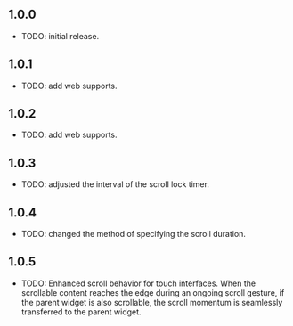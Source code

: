 ## 1.0.0
* TODO: initial release.
## 1.0.1
* TODO: add web supports.
## 1.0.2
* TODO: add web supports.
## 1.0.3
* TODO: adjusted the interval of the scroll lock timer.
## 1.0.4
* TODO: changed the method of specifying the scroll duration.
## 1.0.5
* TODO: Enhanced scroll behavior for touch interfaces. When the scrollable content reaches the edge during an ongoing scroll gesture, if the parent widget is also scrollable, the scroll momentum is seamlessly transferred to the parent widget.